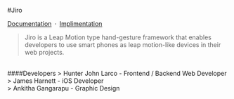 #Jiro

[Documentation](./Documentation/Welcome.md)&ensp;·&ensp;[Implimentation](./Documentation/GettingStarted.md)

> Jiro is a Leap Motion type hand-gesture framework that enables developers to use smart phones as leap motion-like devices in their web projects.

<br/>
####Developers
> Hunter John Larco - Frontend / Backend Web Developer<br/>
> James Harnett - iOS Developer<br/>
> Ankitha Gangarapu - Graphic Design
